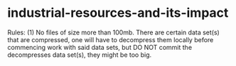 # industrial-resources-and-its-impact

Rules: 
  (1) No files of size more than 100mb. There are certain data set(s) that are compressed, one will have to decompress them locally before commencing work with said data sets, but DO NOT commit the decompresses data set(s), they might be too big. 
